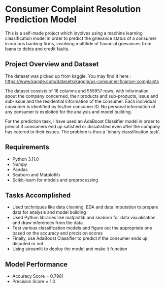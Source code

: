 # Consumer Complaint Resolution Prediction Model

This is a self-made project which involves using a machine learning classification model in order to predict the grievance status of a consumer in various banking firms, involving multitide of financial grievances from loans to debts and credit faults. 

## Project Overview and Dataset

The dataset was picked up from kaggle. You may find it here : https://www.kaggle.com/datasets/kaggle/us-consumer-finance-complaints

The dataset consists of 18 columns and 555957 rows, with information about the company concerned, their products and sub-products, issue and sub-issue and the residential information of the consumer. Each individual consumer is identified by his/her consumer ID. No personal information of any consumer is exploited for the analysis and model building. 

For the prediction task, I have used an AdaBoost Classifier model in order to predict if consumers end up satisfied or dissatisfied even after the company has catered to their issues. The problem is thus a 'binary classification task'. 

## Requirements 
- Python 3.11.0
- Numpy
- Pandas
- Seaborn and Matplotlib
- Scikit-learn for models and preprocessing
  
## Tasks Accomplished
- Used techniques like data cleaning, EDA and data imputation to prepare data for analysis and model building
- Used Python libraries like matplotlib and seaborn for data visualisation and draw inferences from the data
- Test various classification models and figure out the appropriate one based on the accuracy and precision scores
- Finally, use AdaBoost Classifier to predict if the consumer ends up disputed or not
- Using streamlit to deploy the model and make it function

## Model Performance 
- Accuracy Score = 0.7981
- Precision Score = 1.0
